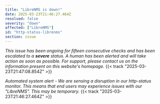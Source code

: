```yaml
---
title: "LibreNMS is down!"
date: 2025-03-23T21:46:27.464Z
resolved: false
severity: "down"
affected: ["LibreNMS"]
id: "http-status-librenms"
section: issue
---
```


*This issue has been ongoing for fifteen consecutive checks and has been escalated to a **severe** status. A human has been alerted and will take action as soon as possible. For support, please contact us on the information present on this website's homepage.* {{< track "2025-03-23T21:47:08.854Z" >}}

**Automated system alert* - We are sensing a disruption in our http-status monitor. This means that end users may experience issues with our "LibreNMS". This may be temporary.* {{< track "2025-03-23T21:46:27.464Z" >}}
